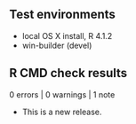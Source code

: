 ## Test environments
* local OS X install, R 4.1.2
* win-builder (devel)

## R CMD check results

0 errors | 0 warnings | 1 note

* This is a new release.
